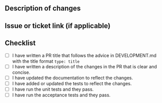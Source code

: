 ## Description of changes

<!-- A clear and concise description of your changes here. -->

## Issue or ticket link (if applicable)

<!-- 
Please link the issue this PR addresses using GitHub’s keywords to automatically close related issues. See https://docs.github.com/en/issues/tracking-your-work-with-issues/using-issues/linking-a-pull-request-to-an-issue#linking-a-pull-request-to-an-issue-using-a-keyword

e.g. Resolves: #XXX -->

## Checklist

- [ ] I have written a PR title that follows the advice in DEVELOPMENT.md with the title format `type: title`
- [ ] I have written a description of the changes in the PR that is clear and concise.
- [ ] I have updated the documentation to reflect the changes.
- [ ] I have added or updated the tests to reflect the changes.
- [ ] I have run the unit tests and they pass.
- [ ] I have run the acceptance tests and they pass.
